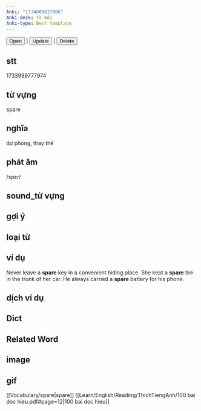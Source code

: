 ```yaml
---
Anki: "1734000627966"
Anki-deck: Từ mới
Anki-type: Best template
---
```

<button class="anki-btn-open">Open</button> | <button class="anki-btn-update">Update</button> | <button class="anki-btn-delete">Delete</button>

## stt
1733999777974
## từ vựng
spare
## nghĩa
dự phòng, thay thế
## phát âm
/spɛr/

## sound_từ vựng

## gợi ý

## loại từ

## ví dụ
Never leave a **spare** key in a convenient hiding place.
She kept a **spare** tire in the trunk of her car.
He always carried a **spare** battery for his phone.
## dịch ví dụ

## Dict

## Related Word

## image

## gif
[[Vocabulary/spare|spare]]
[[Learn/English/Reading/ThichTiengAnh/100 bai doc hieu.pdf#page=12|100 bai doc hieu]]